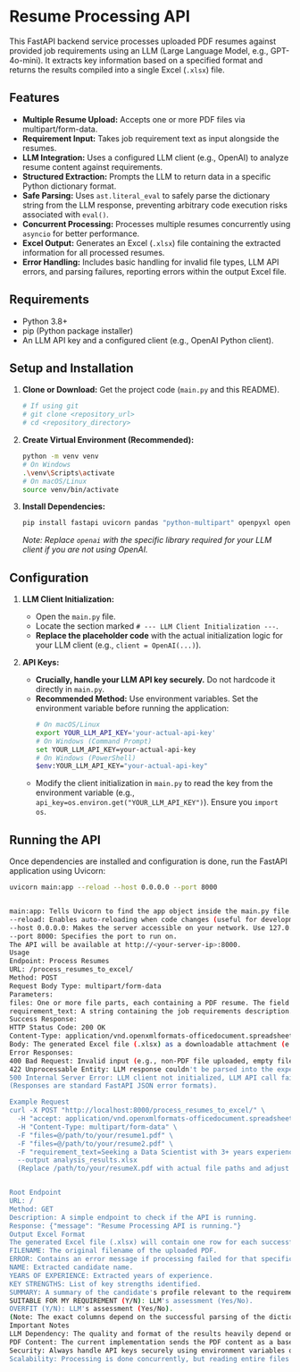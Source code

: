 # Resume Processing API

This FastAPI backend service processes uploaded PDF resumes against provided job requirements using an LLM (Large Language Model, e.g., GPT-4o-mini). It extracts key information based on a specified format and returns the results compiled into a single Excel (`.xlsx`) file.

## Features

*   **Multiple Resume Upload:** Accepts one or more PDF files via multipart/form-data.
*   **Requirement Input:** Takes job requirement text as input alongside the resumes.
*   **LLM Integration:** Uses a configured LLM client (e.g., OpenAI) to analyze resume content against requirements.
*   **Structured Extraction:** Prompts the LLM to return data in a specific Python dictionary format.
*   **Safe Parsing:** Uses `ast.literal_eval` to safely parse the dictionary string from the LLM response, preventing arbitrary code execution risks associated with `eval()`.
*   **Concurrent Processing:** Processes multiple resumes concurrently using `asyncio` for better performance.
*   **Excel Output:** Generates an Excel (`.xlsx`) file containing the extracted information for all processed resumes.
*   **Error Handling:** Includes basic handling for invalid file types, LLM API errors, and parsing failures, reporting errors within the output Excel file.

## Requirements

*   Python 3.8+
*   pip (Python package installer)
*   An LLM API key and a configured client (e.g., OpenAI Python client).

## Setup and Installation

1.  **Clone or Download:** Get the project code (`main.py` and this README).
    ```bash
    # If using git
    # git clone <repository_url>
    # cd <repository_directory>
    ```

2.  **Create Virtual Environment (Recommended):**
    ```bash
    python -m venv venv
    # On Windows
    .\venv\Scripts\activate
    # On macOS/Linux
    source venv/bin/activate
    ```

3.  **Install Dependencies:**
    ```bash
    pip install fastapi uvicorn pandas "python-multipart" openpyxl openai
    ```
    *Note: Replace `openai` with the specific library required for your LLM client if you are not using OpenAI.*

## Configuration

1.  **LLM Client Initialization:**
    *   Open the `main.py` file.
    *   Locate the section marked `# --- LLM Client Initialization ---`.
    *   **Replace the placeholder code** with the actual initialization logic for your LLM client (e.g., `client = OpenAI(...)`).

2.  **API Keys:**
    *   **Crucially, handle your LLM API key securely.** Do not hardcode it directly in `main.py`.
    *   **Recommended Method:** Use environment variables. Set the environment variable before running the application:
        ```bash
        # On macOS/Linux
        export YOUR_LLM_API_KEY='your-actual-api-key'
        # On Windows (Command Prompt)
        set YOUR_LLM_API_KEY=your-actual-api-key
        # On Windows (PowerShell)
        $env:YOUR_LLM_API_KEY="your-actual-api-key"
        ```
    *   Modify the client initialization in `main.py` to read the key from the environment variable (e.g., `api_key=os.environ.get("YOUR_LLM_API_KEY")`). Ensure you `import os`.

## Running the API

Once dependencies are installed and configuration is done, run the FastAPI application using Uvicorn:

```bash
uvicorn main:app --reload --host 0.0.0.0 --port 8000


main:app: Tells Uvicorn to find the app object inside the main.py file.
--reload: Enables auto-reloading when code changes (useful for development). Remove this flag for production.
--host 0.0.0.0: Makes the server accessible on your network. Use 127.0.0.1 for local access only.
--port 8000: Specifies the port to run on.
The API will be available at http://<your-server-ip>:8000.
Usage
Endpoint: Process Resumes
URL: /process_resumes_to_excel/
Method: POST
Request Body Type: multipart/form-data
Parameters:
files: One or more file parts, each containing a PDF resume. The field name for each file must be files.
requirement_text: A string containing the job requirements description. This should be sent as a form data field.
Success Response:
HTTP Status Code: 200 OK
Content-Type: application/vnd.openxmlformats-officedocument.spreadsheetml.sheet
Body: The generated Excel file (.xlsx) as a downloadable attachment (e.g., resume_analysis_results.xlsx).
Error Responses:
400 Bad Request: Invalid input (e.g., non-PDF file uploaded, empty file, failed to read file, no text extractable if that check is enabled).
422 Unprocessable Entity: LLM response couldn't be parsed into the expected dictionary format.
500 Internal Server Error: LLM client not initialized, LLM API call failed, failed to generate Excel file, or other unexpected server errors.
(Responses are standard FastAPI JSON error formats).

Example Request
curl -X POST "http://localhost:8000/process_resumes_to_excel/" \
  -H "accept: application/vnd.openxmlformats-officedocument.spreadsheetml.sheet" \
  -H "Content-Type: multipart/form-data" \
  -F "files=@/path/to/your/resume1.pdf" \
  -F "files=@/path/to/your/resume2.pdf" \
  -F "requirement_text=Seeking a Data Scientist with 3+ years experience in Python, SQL, and machine learning frameworks like Scikit-learn and TensorFlow." \
  --output analysis_results.xlsx
  (Replace /path/to/your/resumeX.pdf with actual file paths and adjust the requirement_text.)


Root Endpoint
URL: /
Method: GET
Description: A simple endpoint to check if the API is running.
Response: {"message": "Resume Processing API is running."}
Output Excel Format
The generated Excel file (.xlsx) will contain one row for each successfully processed (or attempted) resume. The columns typically include:
FILENAME: The original filename of the uploaded PDF.
ERROR: Contains an error message if processing failed for that specific file (e.g., "Invalid file type", "LLM API call failed", "Could not parse LLM response"). This column might be empty on success.
NAME: Extracted candidate name.
YEARS OF EXPERIENCE: Extracted years of experience.
KEY STRENGTHS: List of key strengths identified.
SUMMARY: A summary of the candidate's profile relevant to the requirements.
SUITABLE FOR MY REQUIREMENT (Y/N): LLM's assessment (Yes/No).
OVERFIT (Y/N): LLM's assessment (Yes/No).
(Note: The exact columns depend on the successful parsing of the dictionary returned by the LLM. The order might include FILENAME and ERROR first for clarity.)
Important Notes
LLM Dependency: The quality and format of the results heavily depend on the capabilities of the configured LLM and the clarity of the prompt provided in process_single_resume. You may need to tune the prompt for optimal results with your specific LLM and use case.
PDF Content: The current implementation sends the PDF content as a base64 encoded string to the LLM. This relies on the LLM being able to interpret this format (common for multimodal models). If your LLM requires plain text, you would need to modify process_single_resume to first extract text from the PDF bytes (e.g., using pypdf) before sending it to the LLM.
Security: Always handle API keys securely using environment variables or a proper secrets management system. The use of ast.literal_eval significantly improves security over eval, but be aware that LLM output parsing always carries some level of risk if the LLM output format isn't strictly controlled.
Scalability: Processing is done concurrently, but reading entire files into memory and base64 encoding might become a bottleneck for very large files or extremely high request volumes. Consider streaming approaches if this becomes an issue.
